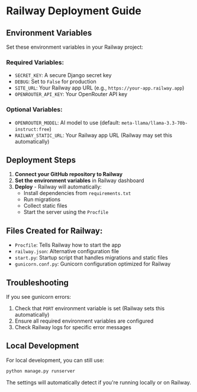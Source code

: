 # Railway Deployment Guide

## Environment Variables

Set these environment variables in your Railway project:

### Required Variables:
- `SECRET_KEY`: A secure Django secret key
- `DEBUG`: Set to `False` for production
- `SITE_URL`: Your Railway app URL (e.g., `https://your-app.railway.app`)
- `OPENROUTER_API_KEY`: Your OpenRouter API key

### Optional Variables:
- `OPENROUTER_MODEL`: AI model to use (default: `meta-llama/llama-3.3-70b-instruct:free`)
- `RAILWAY_STATIC_URL`: Your Railway app URL (Railway may set this automatically)

## Deployment Steps

1. **Connect your GitHub repository to Railway**
2. **Set the environment variables** in Railway dashboard
3. **Deploy** - Railway will automatically:
   - Install dependencies from `requirements.txt`
   - Run migrations
   - Collect static files
   - Start the server using the `Procfile`

## Files Created for Railway:

- `Procfile`: Tells Railway how to start the app
- `railway.json`: Alternative configuration file
- `start.py`: Startup script that handles migrations and static files
- `gunicorn.conf.py`: Gunicorn configuration optimized for Railway

## Troubleshooting

If you see gunicorn errors:
1. Check that `PORT` environment variable is set (Railway sets this automatically)
2. Ensure all required environment variables are configured
3. Check Railway logs for specific error messages

## Local Development

For local development, you can still use:
```bash
python manage.py runserver
```

The settings will automatically detect if you're running locally or on Railway. 